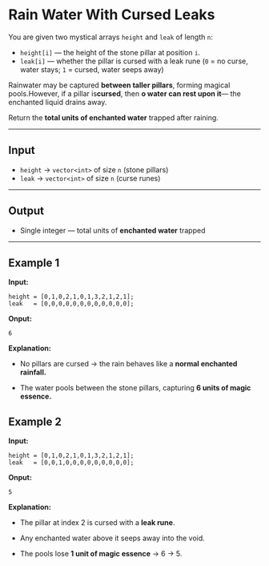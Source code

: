 # Rain Water With Cursed Leaks

You are given two mystical arrays `height` and `leak` of length `n`:

- `height[i]` — the height of the stone pillar at position `i`.  
- `leak[i]` — whether the pillar is cursed with a leak rune (`0` = no curse, water stays; `1` = cursed, water seeps away)  

Rainwater may be captured **between taller pillars**, forming magical pools.However, if a pillar is**cursed**, then **o water can rest upon it**— the enchanted liquid drains away.  

Return the **total units of enchanted water** trapped after raining.  

---

## Input

- `height` → `vector<int>` of size `n` (stone pillars)
- `leak` → `vector<int>` of size `n` (curse runes) 

---

## Output

- Single integer — total units of **enchanted water** trapped

---

## Example 1

**Input:**  
```
height = [0,1,0,2,1,0,1,3,2,1,2,1];
leak   = [0,0,0,0,0,0,0,0,0,0,0,0];
```
**Onput:**
```
6
```
**Explanation:**  
- No pillars are cursed → the rain behaves like a **normal enchanted rainfall.**

- The water pools between the stone pillars, capturing **6 units of magic essence.**
## Example 2
**Input:**  
```
height = [0,1,0,2,1,0,1,3,2,1,2,1];
leak   = [0,0,1,0,0,0,0,0,0,0,0,0];
```
**Onput:**
```
5
```
**Explanation:**
- The pillar at index 2 is cursed with a **leak rune**.

- Any enchanted water above it seeps away into the void.

- The pools lose **1 unit of magic essence** → 6 → 5.